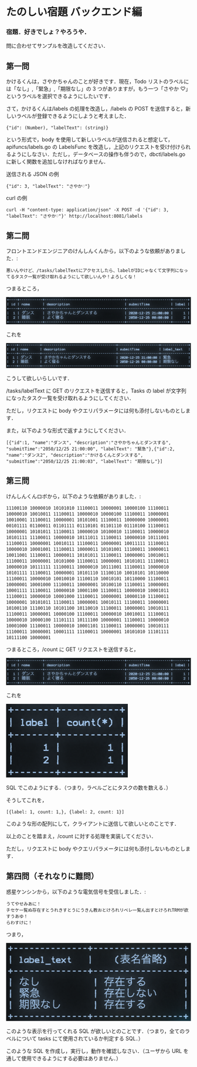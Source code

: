 # たのしい宿題 バックエンド編

### 宿題．好きでしょ？やろうや．

問に合わせてサンプルを改造してください．

## 第一問

かけるくんは，さやかちゃんのことが好きです．現在，Todo リストのラベルには「なし」,「緊急」,「期限なし」の 3 つがありますが，もう一つ「さやか ♡」というラベルを選択できるようにしたいです．

さて，かけるくんは/labels の処理を改造し，/labels の POST を送信すると，新しいラベルが登録できるようにしようと考えました．

```
{"id": (Number), "labelText": (string)}
```

という形式で，body を使用して新しいラベルが送信されると想定して，apifuncs/labels.go の LabelsFunc を改造し，上記のリクエストを受け付けられるようにしなさい．ただし，データベースの操作も伴うので，dbctl/labels.go に新しく関数を追加しなければなりません．

送信される JSON の例

```
{"id": 3, "labelText": "さやか♡"}
```

curl の例

```
curl -H "content-type: application/json" -X POST -d '{"id": 3, "labelText": "さやか♡"}' http://localhost:8081/labels
```

## 第二問

フロントエンドエンジニアのけんしんくんから，以下のような依頼がありました．:

```
悪いんやけど、/tasks/labelTextにアクセスしたら、labelがIDじゃなくて文字列になってるタスク一覧が受け取れるようにして欲しいんや！よろしくな！
```

つまるところ，

![sql-homework-1](images/sql-homework-1.png)

これを

![sql-homework-2](images/sql-homework-2.png)

こうして欲しいらしいです．

/tasks/labelText に GET のリクエストを送信すると，Tasks の label が文字列になったタスク一覧を受け取れるようにしてください．

ただし，リクエストに body やクエリパラメータには何も添付しないものとします．

また，以下のような形式で返すようにしてください．

```
[{"id":1, "name":"ダンス", "description":"さやかちゃんとダンスする", "submitTime":"2050/12/25 21:00:00", "labelText": "緊急"},{"id":2, "name":"ダンス2", "description":"かけるくんとダンスする", "submitTime":"2050/12/25 21:00:03", "labelText": "期限なし"}]
```

## 第三問

けんしんくんロボから，以下のような依頼がありました．:

```
11100110 10000010 10101010 11100011 10000001 10000100 11100011 10000010 10010011 11100011 10000010 10000100 11100011 10000001 10010001 11100011 10000001 10101001 11100011 10000000 10000001 00101111 01100011 01101111 01110101 01101110 01110100 11100011 10000001 10101011 11100011 10000010 10100010 11100011 10000010 10101111 11100011 10000010 10111011 11100011 10000010 10111001 11100011 10000001 10010111 11100011 10000001 10011111 11100011 10000010 10001001 11100011 10000011 10101001 11100011 10000011 10011001 11100011 10000011 10101011 11100011 10000001 10010011 11100011 10000001 10101000 11100011 10000001 10101011 11100011 10000010 10111111 11100011 10000010 10111001 11100011 10000010 10101111 11100011 10000001 10101110 11100110 10010101 10110000 11100011 10000010 10010010 11100110 10010101 10110000 11100011 10000001 10001000 11100011 10000001 10100110 11100011 10000001 10001111 11100011 10000010 10001100 11100011 10000010 10001011 11100011 10000010 10001000 11100011 10000001 10000110 11100011 10000001 10101011 11100011 10000001 10010111 11100011 10000001 10100110 11100110 10101100 10110010 11100011 10000001 10010111 11100011 10000001 10000100 11100011 10000010 10010011 11100011 10000010 10000100 11101111 10111100 10000001 11100011 10000010 10001000 11100011 10000010 10001101 11100011 10000001 10010111 11100011 10000001 10001111 11100011 10000001 10101010 11101111 10111100 10000001
```

つまるところ，/count に GET リクエストを送信すると，

![sql-homework-1](images/sql-homework-1.png)

これを

![sql-homework-3](images/sql-homework-3.png)

SQL でこのようにする．（つまり，ラベルごとにタスクの数を数える．）

そうしてこれを，

```
[{label: 1, count: 1,}, {label: 2, count: 1}]
```

このような形の配列にして，クライアントに送信して欲しいとのことです．

以上のことを踏まえ，/count に対する処理を実装してください．

ただし，リクエストに body やクエリパラメータには何も添付しないものとします．

## 第四問（それなりに難問）

惑星ケンシンから，以下のような電気信号を受信しました．:

```
うてやせみあに！
チセケ一覧ぬ存在すとうれきすとうにうきん教おとけろれリベレ一覧ん出すとけろれTRMが欲すうあゆ！
らわすけに！
```

つまり，

![sql-homework-4](images/sql-homework-4.png)

このような表示を行ってくれる SQL が欲しいとのことです．（つまり，全てのラベルについて tasks にて使用されているか判定する SQL．）

このような SQL を作成し，実行し，動作を確認しなさい．（ユーザから URL を通して使用できるようにする必要はありません．）
